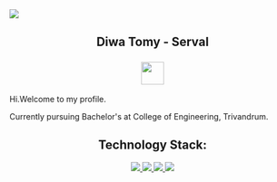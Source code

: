 <img src = "https://user-images.githubusercontent.com/74038190/225813708-98b745f2-7d22-48cf-9150-083f1b00d6c9.gif">
<p>
<h2 align = "center"> Diwa Tomy - Serval </h2>
<h3 align = "center"><img src="https://readme-typing-svg.herokuapp.com?vCenter=true&width=500&lines=CyberSecurity+enthusiast+|+Competitive+Coding;" height="40"/></h3>
</p>


Hi.Welcome to my profile. 

Currently pursuing Bachelor's at College of Engineering, Trivandrum.


<h2 align="center">Technology Stack: </h2>
<p align="center">
  <a href="https://skillicons.dev">
    <img src="https://skillicons.dev/icons?i=git,python,bash,linux" />
     <img src="https://skillicons.dev/icons?i=vscode,html,css,javascript" />
     <img src="https://skillicons.dev/icons?i=github,c,cpp,gitlab" />
      <img src="https://skillicons.dev/icons?i=mysql,windows" />
    
  </a>
</p>
